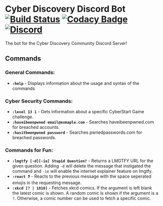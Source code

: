 # Cyber Discovery Discord Bot [![Build Status](https://travis-ci.com/CyberDiscovery/cyberdisc-bot.svg?branch=master)](https://travis-ci.com/CyberDiscovery/cyberdisc-bot) [![Codacy Badge](https://api.codacy.com/project/badge/Grade/c23486f81ee7451eb66405f01591b586)](https://www.codacy.com/app/CyberDiscovery/cyberdisc-bot?utm_source=github.com&amp;utm_medium=referral&amp;utm_content=CyberDiscovery/cyberdisc-bot&amp;utm_campaign=Badge_Grade) [![Discord](https://discordapp.com/api/guilds/409851296116375565/embed.png)](https://discord.gg/AQPh34Y)
The bot for the Cyber Discovery Community Discord Server!

## Commands
### General Commands:
* **`:help`** - Displays information about the usage and syntax of the commands

### Cyber Security Commands:
* **`:level 13 1`** - Gets information about a specific CyberStart Game challenge.
* **`:haveibeenpwned email@exmaple.com`** - Searches haveibeenpwned.com for breached accounts.
* **`:hasitbeenpwned password`** - Searches pwnedpasswords.com for breached passwords.

### Commands for Fun:
* **`:lmgtfy [-d][-ie] Stupid Question?`** - Returns a LMGTFY URL for the given question.  Adding `-d` will delete the message that instigated the command and `-ie` will enable the internet explainer feature on lmgtfy.
* **`:react ❓`** - Reacts to the previous message with the space seperated emojis in the requesting message.
* **`:xkcd [? | 1810]`** - Fetches xkcd comics. If the argument is left blank the latest comic is shown.  A random comic is shown if the argument is a `?`.  Otherwise, a comic number can be used to fetch a specific comic.
